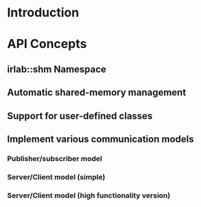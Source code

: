 # Introduction

# API Concepts

## irlab::shm Namespace

## Automatic shared-memory management

## Support for user-defined classes

## Implement various communication models

### Publisher/subscriber model

### Server/Client model (simple)

### Server/Client model (high functionality version)
